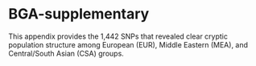 # BGA-supplementary
This appendix provides the 1,442 SNPs that revealed clear cryptic population structure among European (EUR), Middle Eastern (MEA), and Central/South Asian (CSA) groups. 
